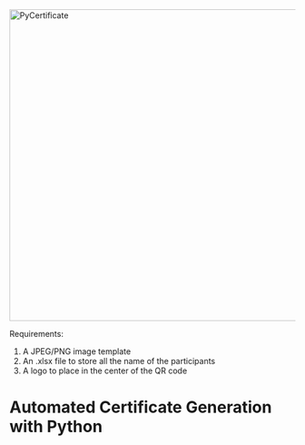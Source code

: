 <img width="549" alt="PyCertificate" src="https://user-images.githubusercontent.com/18000553/118420708-2c2b6080-b6dd-11eb-8072-cb84db895bf8.png">

Requirements:
1. A JPEG/PNG image template
2. An .xlsx file to store all the name of the participants
3. A logo to place in the center of the QR code  

# Automated Certificate Generation with Python

